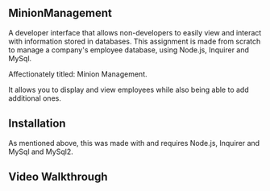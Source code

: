 ## MinionManagement
A developer interface that allows non-developers to easily view and interact with information stored in databases. This assignment is made from scratch to manage a company's employee database, using Node.js, Inquirer and MySql. 

Affectionately titled: Minion Management. 

It allows you to display and view employees while also being able to add additional ones. 

## Installation
As mentioned above, this was made with and requires Node.js, Inquirer and MySql and MySql2. 

## Video Walkthrough